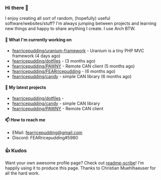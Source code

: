 ### Hi there 👋

I enjoy creating all sort of random, (hopefully) useful software/websites/stuff? 
I'm always jumping between projects and learning new things and happy to share anything I create.
I use Arch BTW.

#### 💎 What I'm currently working on

- [fearricepudding/uranium-framework](https://github.com/fearricepudding/uranium-framework) - Uranium is a tiny PHP MVC framework (4 days ago)
- [fearricepudding/dotfiles](https://github.com/fearricepudding/dotfiles) -  (3 months ago)
- [fearricepudding/PAWNY](https://github.com/fearricepudding/PAWNY) - Remote CAN client (5 months ago)
- [fearricepudding/FEARricepudding](https://github.com/fearricepudding/FEARricepudding) -  (6 months ago)
- [fearricepudding/candy](https://github.com/fearricepudding/candy) - simple CAN library (6 months ago)

#### 🌱 My latest projects

- [fearricepudding/dotfiles](https://github.com/fearricepudding/dotfiles) - 
- [fearricepudding/candy](https://github.com/fearricepudding/candy) - simple CAN library
- [fearricepudding/PAWNY](https://github.com/fearricepudding/PAWNY) - Remote CAN client

#### 📫 How to reach me

- EMail: fearricepudding@gmail.com
- Discord: FEARricepudding#5980

### 👍 Kudos

Want your own awesome profile page? Check out [readme-scribe](https://github.com/muesli/readme-scribe)!
I'm happily using it to produce this page. Thanks to Christian Muehlhaeuser for all the hard work.

